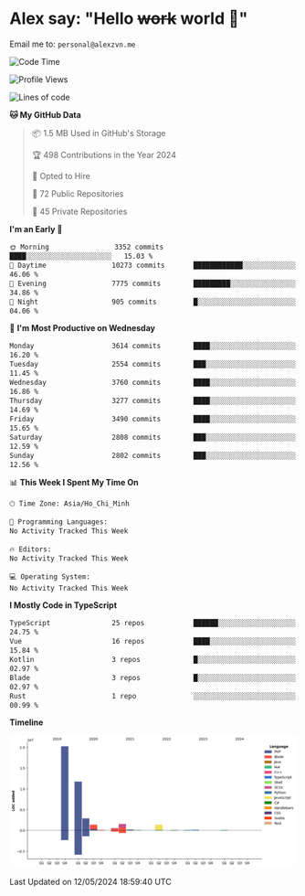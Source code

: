 # Alex say: "Hello ~~work~~ world 🐾"
Email me to: `personal@alexzvn.me`

<!--START_SECTION:waka-->
![Code Time](http://img.shields.io/badge/Code%20Time-1%2C066%20hrs%2055%20mins-blue)

![Profile Views](http://img.shields.io/badge/Profile%20Views-1-blue)

![Lines of code](https://img.shields.io/badge/From%20Hello%20World%20I%27ve%20Written-40.4%20million%20lines%20of%20code-blue)

**🐱 My GitHub Data** 

> 📦 1.5 MB Used in GitHub's Storage 
 > 
> 🏆 498 Contributions in the Year 2024
 > 
> 💼 Opted to Hire
 > 
> 📜 72 Public Repositories 
 > 
> 🔑 45 Private Repositories 
 > 
**I'm an Early 🐤** 

```text
🌞 Morning                3352 commits        ████░░░░░░░░░░░░░░░░░░░░░   15.03 % 
🌆 Daytime                10273 commits       ████████████░░░░░░░░░░░░░   46.06 % 
🌃 Evening                7775 commits        █████████░░░░░░░░░░░░░░░░   34.86 % 
🌙 Night                  905 commits         █░░░░░░░░░░░░░░░░░░░░░░░░   04.06 % 
```
📅 **I'm Most Productive on Wednesday** 

```text
Monday                   3614 commits        ████░░░░░░░░░░░░░░░░░░░░░   16.20 % 
Tuesday                  2554 commits        ███░░░░░░░░░░░░░░░░░░░░░░   11.45 % 
Wednesday                3760 commits        ████░░░░░░░░░░░░░░░░░░░░░   16.86 % 
Thursday                 3277 commits        ████░░░░░░░░░░░░░░░░░░░░░   14.69 % 
Friday                   3490 commits        ████░░░░░░░░░░░░░░░░░░░░░   15.65 % 
Saturday                 2808 commits        ███░░░░░░░░░░░░░░░░░░░░░░   12.59 % 
Sunday                   2802 commits        ███░░░░░░░░░░░░░░░░░░░░░░   12.56 % 
```


📊 **This Week I Spent My Time On** 

```text
🕑︎ Time Zone: Asia/Ho_Chi_Minh

💬 Programming Languages: 
No Activity Tracked This Week

🔥 Editors: 
No Activity Tracked This Week

💻 Operating System: 
No Activity Tracked This Week
```

**I Mostly Code in TypeScript** 

```text
TypeScript               25 repos            ██████░░░░░░░░░░░░░░░░░░░   24.75 % 
Vue                      16 repos            ████░░░░░░░░░░░░░░░░░░░░░   15.84 % 
Kotlin                   3 repos             █░░░░░░░░░░░░░░░░░░░░░░░░   02.97 % 
Blade                    3 repos             █░░░░░░░░░░░░░░░░░░░░░░░░   02.97 % 
Rust                     1 repo              ░░░░░░░░░░░░░░░░░░░░░░░░░   00.99 % 
```



**Timeline**

![Lines of Code chart](https://raw.githubusercontent.com/alexzvn/alexzvn/main/assets/bar_graph.png)


 Last Updated on 12/05/2024 18:59:40 UTC
<!--END_SECTION:waka-->
